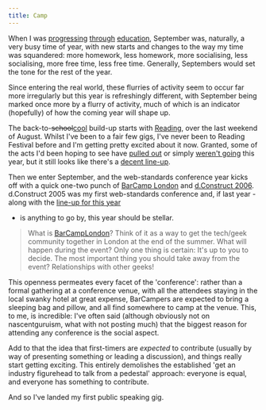 ```yaml
---
title: Camp
---
```

When I was [progressing][Mill Chase] [through][Alton College]
[education][UniS], September was, naturally, a very busy time of year,
with new starts and changes to the way my time was squandered: more
homework, less homework, more socialising, less socialising, more free
time, less free time. Generally, Septembers would set the tone for the
rest of the year.

Since entering the real world, these flurries of activity seem to occur
far more irregularly but this year is refreshingly different, with
September being marked once more by a flurry of activity, much of which
is an indicator (hopefully) of how the coming year will shape up.

The back-to-<del>school</del><ins>cool</ins> build-up starts with
[Reading][Reading Festival], over the last weekend of August. Whilst
I've been to a fair few gigs, I've never been to Reading Festival before
and I'm getting pretty excited about it now. Granted, some of the acts
I'd been hoping to see have [pulled out][Audioslave cancelled] or simply
[weren't going][The Bronx] this year, but it still looks like there's a
[decent line-up][Reading lineup].

Then we enter September, and the web-standards conference year kicks off
with a quick one-two punch of [BarCamp London][] and [d.Construct
2006][]. d.Construct 2005 was my first web-standards conference and, if
last year - along with the [line-up for this year][d.Construct 2006 lineup]
- is anything to go by, this year should be stellar.

> What is [BarCampLondon][BarCamp London]? Think of it as a way
> to get the tech/geek community together in London at the end of
> the summer. What will happen during the event? Only one thing is
> certain: It's up to you to decide. The most important thing you should
> take away from the event? Relationships with other geeks!

This openness permeates every facet of the 'conference': rather than a
formal gathering at a conference venue, with all the attendees staying
in the local swanky hotel at great expense, BarCampers are expected to
bring a sleeping bag and pillow, and all find somewhere to camp at the
venue. This, to me, is incredible: I've often said (although obviously
not on nascentguruism, what with not posting much) that the biggest
reason for attending any conference is the social aspect.

Add to that the idea that first-timers are *expected* to contribute
(usually by way of presenting something or leading a discussion), and
things really start getting exciting. This entirely demolishes the
established 'get an industry figurehead to talk from a pedestal'
approach: everyone is equal, and everyone has something to contribute.

And so I've landed my first public speaking gig.

[Mill Chase]: http://www.millchase.hants.sch.uk/ "Mill Chase Community School"
[Alton College]: http://www.altoncollege.ac.uk/ "Alton College"
[UniS]: http://www.surrey.ac.uk/ "University of Surrey"
[Reading Festival]: http://www.readingfestival.com/
[Audioslave cancelled]: http://www.meanfiddler.com/displayPage_reading.asp?ArticleID=3041&URLID=67 "Audioslave pull out of Reading & Leeds Festivals"
[The Bronx]: http://www.thebronxxx.com/ "The Bronx"
[Reading lineup]: http://www.meanfiddler.com/displayPage_reading.asp?ArticleID=1358&URLID=67 "Reading Festival line-up"
[BarCamp London]: http://barcamp.org/BarCampLondon
[d.Construct 2006]:  http://2006.dconstruct.org/
[d.Construct 2006 lineup]: http://2006.dconstruct.org/schedule/
